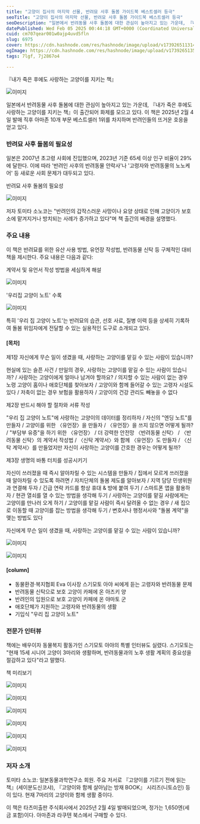```yaml
---
title: "고양이 집사의 마지막 선물, 반려묘 사후 돌봄 가이드북 베스트셀러 등극"
seoTitle: "고양이 집사의 마지막 선물, 반려묘 사후 돌봄 가이드북 베스트셀러 등극"
seoDescription: "일본에서 반려동물 사후 돌봄에 대한 관심이 높아지고 있는 가운데, 『내가 죽은 후에도 사랑하는 고양이를 지키는 책』이 출간되어 화제를 모으고 있다. 이 책은 2025년 2월 4일 발매 직후 아마존 10개 부문 베스트셀러 1위를 차지하며 반려인들의 뜨거운 호응을 얻고 있다."
datePublished: Wed Feb 05 2025 00:44:18 GMT+0000 (Coordinated Universal Time)
cuid: cm707qear001w0ajp4uvd5fln
slug: 6975
cover: https://cdn.hashnode.com/res/hashnode/image/upload/v1739265113149/3edfda8c-f669-40d1-b9db-3830b341f1b0.webp
ogImage: https://cdn.hashnode.com/res/hashnode/image/upload/v1739265135253/23466c91-a9a3-43c7-ac94-8c6c42a87e34.webp
tags: 7lgf, 7j2867o4

---
```



『내가 죽은 후에도 사랑하는 고양이를 지키는 책』

![이미지](https://cdn.hashnode.com/res/hashnode/image/upload/v1739262038744/a60d9aa3-d3a9-481a-b5dc-fb9da96726e0.jpeg)

일본에서 반려동물 사후 돌봄에 대한 관심이 높아지고 있는 가운데, 『내가 죽은 후에도 사랑하는 고양이를 지키는 책』이 출간되어 화제를 모으고 있다. 이 책은 2025년 2월 4일 발매 직후 아마존 10개 부문 베스트셀러 1위를 차지하며 반려인들의 뜨거운 호응을 얻고 있다.

### 반려묘 사후 돌봄의 필요성

일본은 2007년 초고령 사회에 진입했으며, 2023년 기준 65세 이상 인구 비율이 29%에 달한다. 이에 따라 '반려인 사후의 반려동물 안락사'나 '고령자와 반려동물의 노노케어' 등 새로운 사회 문제가 대두되고 있다.

반려묘 사후 돌봄의 필요성

![이미지](https://cdn.hashnode.com/res/hashnode/image/upload/v1739262042108/3f8cac7f-978e-45d9-b6f4-b139b77da09d.jpeg)

저자 토미타 소노코는 "반려인의 갑작스러운 사망이나 요양 상태로 인해 고양이가 보호소에 맡겨지거나 방치되는 사례가 증가하고 있다"며 책 출간의 배경을 설명했다.

### 주요 내용

이 책은 반려묘를 위한 유산 사용 방법, 유언장 작성법, 반려동물 신탁 등 구체적인 대비책을 제시한다. 주요 내용은 다음과 같다:

계약서 및 유언서 작성 방법을 세심하게 해설

![이미지](https://cdn.hashnode.com/res/hashnode/image/upload/v1739262045208/371215d2-01de-4ba4-89e6-2a4ef1999e18.jpeg)

'우리집 고양이 노트' 수록

![이미지](https://cdn.hashnode.com/res/hashnode/image/upload/v1739262048334/2b9e804f-2df3-40cb-b9d7-69c2e4af4eef.jpeg)

특히 '우리 집 고양이 노트'는 반려묘의 습관, 선호 사료, 질병 이력 등을 상세히 기록하여 돌봄 위임자에게 전달할 수 있는 실용적인 도구로 소개되고 있다.

#### [목차]

제1장 자신에게 무슨 일이 생겼을 때, 사랑하는 고양이를 맡길 수 있는 사람이 있습니까?

현실에 있는 슬픈 사건 / 만일의 경우, 사랑하는 고양이를 맡길 수 있는 사람이 있습니까? / 사랑하는 고양이에게 얼마나 남겨야 할까요? / 의지할 수 있는 사람이 없는 경우 노령 고양이 홈이나 애호단체를 찾아보자 / 고양이와 함께 들어갈 수 있는 고령자 시설도 있다 / 저축이 없는 경우 보험을 활용하자 / 고양이의 건강 관리도 빼놓을 수 없다

제2장 반드시 해야 할 절차와 서류 작성

"우리 집 고양이 노트"에 사랑하는 고양이의 데이터를 정리하자 / 자신의 "엔딩 노트"를 만들자 / 고양이를 위한 〈유언장〉을 만들자 / 〈유언장〉을 쓰지 않으면 어떻게 될까? / "부담부 유증"을 하기 위한 〈유언장〉 / 더 강력한 안전망 〈반려동물 신탁〉 / 〈반려동물 신탁〉의 계약서 작성법 / 〈신탁 계약서〉와 함께 〈유언장〉도 만들자 / 〈신탁 계약서〉를 만들었지만 자신이 사랑하는 고양이를 간호한 경우는 어떻게 될까?

제3장 생명의 바통 터치를 성공시키기

자신이 쓰러졌을 때 즉시 알아차릴 수 있는 시스템을 만들자 / 집에서 모르게 쓰러졌을 때 알아차릴 수 있도록 하려면 / 자치단체의 돌봄 제도를 알아보자 / 지역 담당 민생위원과 연결해 두자 / 긴급 연락 카드를 항상 휴대 & 방에 붙여 두기 / 스마트폰 앱을 활용하자 / 현관 열쇠를 열 수 있는 방법을 생각해 두기 / 사랑하는 고양이를 맡길 사람에게는 고양이를 만나러 오게 하기 / 고양이를 맡길 사람이 즉시 달려올 수 없는 경우 / 새 집으로 이동할 때 고양이를 잡는 방법을 생각해 두기 / 변호사나 행정서사와 "돌봄 계약"을 맺는 방법도 있다

자신에게 무슨 일이 생겼을 때, 사랑하는 고양이를 맡길 수 있는 사람이 있습니까?

![이미지](https://cdn.hashnode.com/res/hashnode/image/upload/v1739262051747/815d467e-2355-49c9-9bba-56dace107c4c.jpeg)

![이미지](https://cdn.hashnode.com/res/hashnode/image/upload/v1739262054688/7d4fa9d4-251e-4cf2-9927-880be5102e5c.jpeg)

#### [column]

- 동물환경·복지협회 Eva 이사장 스기모토 아야 씨에게 듣는 고령자와 반려동물 문제
- 반려동물 신탁으로 보호 고양이 카페에 온 아즈키 양
- 반려인의 입원으로 보호 고양이 카페에 온 야마토 군
- 애호단체가 지원하는 고령자와 반려동물의 생활
- 기입식 "우리 집 고양이 노트"

### 전문가 인터뷰

책에는 배우이자 동물복지 활동가인 스기모토 아야의 특별 인터뷰도 실렸다. 스기모토는 "현재 15세 시니어 고양이 3마리와 생활하며, 반려동물과의 노후 생활 계획의 중요성을 절감하고 있다"라고 말했다.

책 미리보기

![이미지](https://cdn.hashnode.com/res/hashnode/image/upload/v1739262057917/f25d9d5c-dae7-42b7-8111-b999dbd6f7f8.jpeg)

![이미지](https://cdn.hashnode.com/res/hashnode/image/upload/v1739262060663/53c5f4c2-1568-4e84-8398-17218e9406e5.jpeg)

![이미지](https://cdn.hashnode.com/res/hashnode/image/upload/v1739262063922/26f067dc-8967-4ac1-a597-27ea952fe939.jpeg)

![이미지](https://cdn.hashnode.com/res/hashnode/image/upload/v1739262067171/8878d9de-09a5-4024-8310-5fcd606010c1.jpeg)

![이미지](https://cdn.hashnode.com/res/hashnode/image/upload/v1739262070616/92359cd2-c3d4-4190-9099-d498ceeef9a4.jpeg)

![이미지](https://cdn.hashnode.com/res/hashnode/image/upload/v1739262073632/61e54e3f-7b78-4624-b417-c8b614cc3b1f.jpeg)

### 저자 소개

토미타 소노코: 일본동물과학연구소 회원. 주요 저서로 『고양이를 기르기 전에 읽는 책』(세이분도신코샤), 『고양이와 함께 살아남는 방재 BOOK』 시리즈(니토쇼인) 등이 있다. 현재 7마리의 고양이와 함께 생활 중이다.

이 책은 타츠미출판 주식회사에서 2025년 2월 4일 발매되었으며, 정가는 1,650엔(세금 포함)이다. 아마존과 라쿠텐 북스에서 구매할 수 있다.